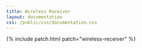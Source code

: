 ```yaml
---
title: Wireless Receiver
layout: documentation
css: /public/css/documentation.css
---
```


{% include patch.html patch="wireless-receiver" %}

